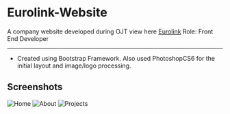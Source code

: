 # Eurolink-Website
A company website developed during OJT view here [Eurolink](https://marievyyy.github.io/Eurolink-Website/)
Role: Front End Developer

***
* Created using Bootstrap Framework. Also used PhotoshopCS6 for the initial layout and image/logo processing.

## Screenshots
![Home](https://user-images.githubusercontent.com/25134135/28240784-3368b18c-69ba-11e7-8115-80bd16dad67e.png)
![About](https://user-images.githubusercontent.com/25134135/28240786-33728162-69ba-11e7-89af-06372ea82586.png)
![Projects](https://user-images.githubusercontent.com/25134135/28240785-336de562-69ba-11e7-8a6f-82228c07b22a.png)
